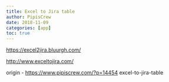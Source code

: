```yaml
---
title: Excel to Jira table
author: PipisCrew
date: 2018-11-09
categories: [app]
toc: true
---
```


https://excel2jira.bluurgh.com/

http://www.exceltojira.com/

origin - https://www.pipiscrew.com/?p=14454 excel-to-jira-table